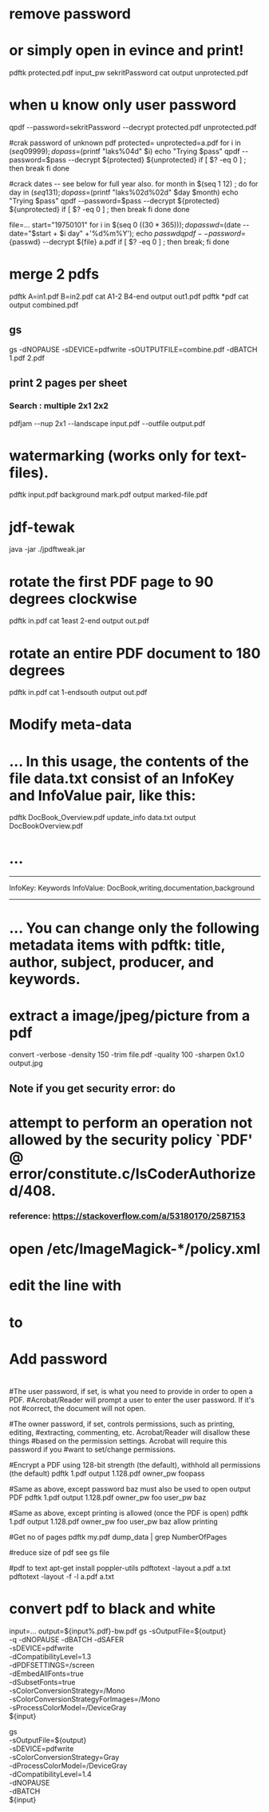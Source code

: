 
# remove password
# or simply open in evince and print!
pdftk protected.pdf input_pw sekritPassword cat output unprotected.pdf

# when u know only user password
qpdf --password=sekritPassword --decrypt protected.pdf unprotected.pdf

#crak password of unknown pdf
protected=
unprotected=a.pdf
for i in $(seq 0 9999) ; do
    pass=$(printf "laks%04d" $i)
    echo "Trying $pass"
    qpdf --password=$pass --decrypt ${protected} ${unprotected}
    if [ $? -eq 0 ] ; then
        break
    fi
done

#crack dates -- see below for full year also.
for month in $(seq 1 12) ; do
    for day in $(seq 1 31) ; do
        pass=$(printf "laks%02d%02d" $day $month)
        echo "Trying $pass"
        qpdf --password=$pass --decrypt ${protected} ${unprotected}
        if [ $? -eq 0 ] ; then
            break
        fi
    done
done

file=...
start="19750101"
for i in $(seq 0 $((30*365)) )  ; do
    passwd=$(date --date="$start + $i day" +'%d%m%Y');
    echo $passwd
    qpdf --password=${passwd} --decrypt ${file} a.pdf
    if [ $? -eq 0 ] ; then
        break;
    fi
done

# merge 2 pdfs
pdftk A=in1.pdf B=in2.pdf cat A1-2 B4-end output out1.pdf
pdftk *pdf cat output combined.pdf
## gs
gs -dNOPAUSE -sDEVICE=pdfwrite -sOUTPUTFILE=combine.pdf -dBATCH 1.pdf 2.pdf


## print 2 pages per sheet
###  Search : multiple 2x1 2x2
pdfjam --nup 2x1 --landscape input.pdf --outfile output.pdf

# watermarking (works only for text-files).
pdftk input.pdf background mark.pdf output marked-file.pdf


# jdf-tewak
java -jar ./jpdftweak.jar


# rotate the first PDF page to 90 degrees clockwise
pdftk in.pdf cat 1east 2-end output out.pdf

# rotate an entire PDF document to 180 degrees
pdftk in.pdf cat 1-endsouth output out.pdf

# Modify meta-data
# ... In this usage, the contents of the file data.txt consist of an InfoKey and InfoValue pair, like this:
pdftk DocBook_Overview.pdf update_info data.txt output DocBookOverview.pdf
# ...
***
InfoKey: Keywords
InfoValue: DocBook,writing,documentation,background
***
# ... You can change only the following metadata items with pdftk: title, author, subject, producer, and keywords.
#

# extract a image/jpeg/picture from a pdf
convert -verbose -density 150 -trim file.pdf -quality 100 -sharpen 0x1.0 output.jpg

## Note if you get security error: do
#    attempt to perform an operation not allowed by the security policy `PDF' @ error/constitute.c/IsCoderAuthorized/408.
### reference: https://stackoverflow.com/a/53180170/2587153
# open /etc/ImageMagick-*/policy.xml
#   edit the line with
#   <policy domain="coder" rights="none" pattern="PDF" />
#     to
#   <policy domain="coder" rights="read | write" pattern="PDF" />

# Add password
#
#The user password, if set, is what you need to provide in order to open a PDF.
#Acrobat/Reader will prompt a user to enter the user password. If it's not
#correct, the document will not open.

#The owner password, if set, controls permissions, such as printing, editing,
#extracting, commenting, etc. Acrobat/Reader will disallow these things
#based on the permission settings. Acrobat will require this password if you
#want to set/change permissions.

#Encrypt a PDF using 128-bit strength (the default), withhold all permissions (the default)
pdftk 1.pdf output 1.128.pdf owner_pw foopass

#Same as above, except password baz must also be used to open output PDF
pdftk 1.pdf output 1.128.pdf owner_pw foo user_pw baz

#Same as above, except printing is allowed (once the PDF is open)
pdftk 1.pdf output 1.128.pdf owner_pw foo user_pw baz allow printing

#Get no of pages
pdftk my.pdf dump_data | grep NumberOfPages

#reduce size of pdf
see gs file

#pdf to text
apt-get  install poppler-utils
pdftotext -layout a.pdf a.txt
pdftotext -layout -f <first-pagenum> -l <last-page-num> a.pdf a.txt

# convert pdf to black and white
input=...
output=${input%.pdf}-bw.pdf
gs      -sOutputFile=${output} \
        -q -dNOPAUSE -dBATCH -dSAFER \
        -sDEVICE=pdfwrite \
        -dCompatibilityLevel=1.3 \
        -dPDFSETTINGS=/screen \
        -dEmbedAllFonts=true \
        -dSubsetFonts=true \
        -sColorConversionStrategy=/Mono \
        -sColorConversionStrategyForImages=/Mono \
        -sProcessColorModel=/DeviceGray \
        ${input}

gs \
 -sOutputFile=${output} \
 -sDEVICE=pdfwrite \
 -sColorConversionStrategy=Gray \
 -dProcessColorModel=/DeviceGray \
 -dCompatibilityLevel=1.4 \
 -dNOPAUSE \
 -dBATCH \
 ${input}
